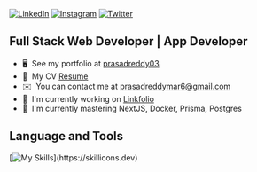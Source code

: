 [![LinkedIn](https://img.shields.io/badge/LinkedIn-0077B5?style=for-the-badge&logo=linkedin&logoColor=white)](https://www.linkedin.com/in/prasadreddy03)
[![Instagram](https://img.shields.io/badge/Instagram-E4405F?style=for-the-badge&logo=instagram&logoColor=white)](https://www.instagram.com/sai_prasadreddy03)
[![Twitter](https://img.shields.io/badge/Twitter-1DA1F2?style=for-the-badge&logo=twitter&logoColor=white)](https://www.x.com/SaiMikkili)


Full Stack Web Developer | App Developer
----------------------------------------

* 🖥️  See my portfolio at [prasadreddy03](http://prasadreddy03.vercel.app)
* 📄  My CV [Resume](https://drive.google.com/file/d/1D-yV_RK8wyXmZ-e2FIseHFAvJXvP_kkA/view?usp=sharing&export=download)
* ✉️  You can contact me at [prasadreddymar6@gmail.com](mailto:prasadreddymar6@gmail.com)
* 🚀  I'm currently working on [Linkfolio](https://linkfolio.space)
* 🧠  I'm currently mastering NextJS, Docker, Prisma, Postgres

Language and Tools
----------------------------------------

[![My Skills](https://skillicons.dev/icons?i=ts,js,cpp,cs,dart,html,css,react,nextjs,tailwind,vite,nodejs,express,dotnet,prisma,flutter,postgres,mysql,mongodb,firebase,supabase,planetscale,redis,docker,aws,vercel,git,npm,pnpm,vscode,)](https://skillicons.dev)

